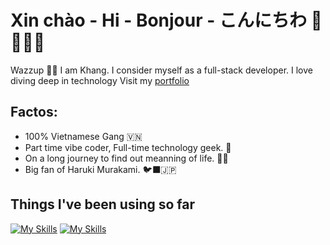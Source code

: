 # Xin chào - Hi - Bonjour - こんにちわ 👋 💁🏻‍♂️

Wazzup ✌🏼 I am Khang. I consider myself as a full-stack developer. I love diving deep in technology
Visit my [portfolio](https://retro-portfolio-khaki.vercel.app/)

## Factos:
- 100% Vietnamese Gang 🇻🇳
- Part time vibe coder, Full-time technology geek. 🦾
- On a long journey to find out meanning of life. 🧘‍♂️
- Big fan of Haruki Murakami. 🐦‍⬛🇯🇵
## Things I've been using so far
[![My Skills](https://skillicons.dev/icons?i=java,kotlin,javascript,html,css,python,go,c,cpp,php&theme=dark)](https://skillicons.dev)
[![My Skills](https://skillicons.dev/icons?i=spring,fastapi,react,docker,kafka,linux,apple,postgres,postman,grafana&theme=dark)](https://skillicons.dev)
